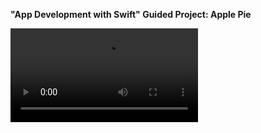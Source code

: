 **"App Development with Swift" Guided Project: Apple Pie**


![Apple Pie](https://user-images.githubusercontent.com/83883868/117553608-3207ae80-b018-11eb-8775-76c3f8154899.mov)





